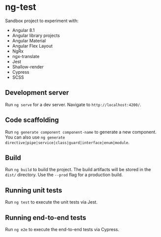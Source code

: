# ng-test

Sandbox project to experiment with:

- Angular 8.1
- Angular library projects
- Angular Material
- Angular Flex Layout
- NgRx
- ngx-translate
- Jest
- Shallow-render
- Cypress
- SCSS

## Development server

Run `ng serve` for a dev server. Navigate to `http://localhost:4200/`.

## Code scaffolding

Run `ng generate component component-name` to generate a new component. You can also use `ng generate directive|pipe|service|class|guard|interface|enum|module`.

## Build

Run `ng build` to build the project. The build artifacts will be stored in the `dist/` directory. Use the `--prod` flag for a production build.

## Running unit tests

Run `ng test` to execute the unit tests via Jest.

## Running end-to-end tests

Run `ng e2e` to execute the end-to-end tests via Cypress.
